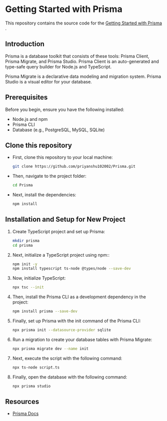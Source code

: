 # Getting Started with Prisma

This repository contains the source code for the [Getting Started with Prisma](https://www.prisma.io/docs/getting-started/quickstart) .

## Introduction

Prisma is a database toolkit that consists of these tools: Prisma Client, Prisma Migrate, and Prisma Studio. Prisma Client is an auto-generated and type-safe query builder for Node.js and TypeScript.

Prisma Migrate is a declarative data modeling and migration system. Prisma Studio is a visual editor for your database.

## Prerequisites

Before you begin, ensure you have the following installed:

-   Node.js and npm
-   Prisma CLI
-   Database (e.g., PostgreSQL, MySQL, SQLite)

## Clone this repository

-   First, clone this repository to your local machine:

    ```bash
    git clone https://github.com/priyanshu102002/Prisma.git
    ```

-   Then, navigate to the project folder:

    ```bash
    cd Prisma
    ```

-   Next, install the dependencies:

    ```bash
    npm install
    ```

## Installation and Setup for New Project

1.  Create TypeScript project and set up Prisma:

    ```bash
    mkdir prisma
    cd prisma
    ```

2.  Next, initialize a TypeScript project using npm::

    ```bash
    npm init -y
    npm install typescript ts-node @types/node --save-dev
    ```

3.  Now, initialize TypeScript:

    ```bash
    npx tsc --init
    ```

4.  Then, install the Prisma CLI as a development dependency in the project:

    ```bash
    npm install prisma --save-dev
    ```

5.  Finally, set up Prisma with the init command of the Prisma CLI:

    ```bash
    npx prisma init --datasource-provider sqlite
    ```

6.  Run a migration to create your database tables with Prisma Migrate:

    ```bash
    npx prisma migrate dev --name init
    ```

7.  Next, execute the script with the following command:

    ```bash
    npx ts-node script.ts
    ```

8.  Finally, open the database with the following command:

    ```bash
    npx prisma studio
    ```

## Resources

-   [Prisma Docs](https://www.prisma.io/docs/)
